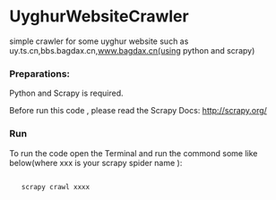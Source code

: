 # UyghurWebsiteCrawler
simple crawler for some uyghur website such  as uy.ts.cn,bbs.bagdax.cn,www.bagdax.cn(using python and scrapy)

### Preparations:
Python and Scrapy is required.

Before run this code , please read the Scrapy Docs:
http://scrapy.org/

### Run
To run the code open the Terminal and run the commond some like below(where xxx is your scrapy spider name ):

<code>
   scrapy crawl xxxx 
</code>

